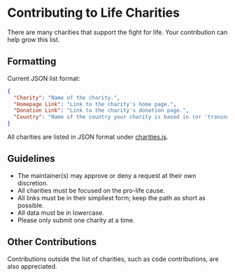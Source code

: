 # Contributing to Life Charities
There are many charities that support the fight for life. Your contribution can help grow this list.

## Formatting
Current JSON list format:
```json
{
  "Charity": "Name of the charity.",
  "Homepage Link": "Link to the charity's home page.",
  "Donation Link": "Link to the charity's donation page.",
  "Country": "Name of the country your charity is based in (or 'transnational')."
}
```

All charities are listed in JSON format under [charities.js](https://github.com/lifecharities/lifecharities.github.io/blob/main/charities.js).

## Guidelines
* The maintainer(s) may approve or deny a request at their own discretion.
* All charities must be focused on the pro-life cause.
* All links must be in their simpliest form; keep the path as short as possible.
* All data must be in lowercase.
* Please only submit one charity at a time.

## Other Contributions
Contributions outside the list of charities, such as code contributions, are also appreciated.
